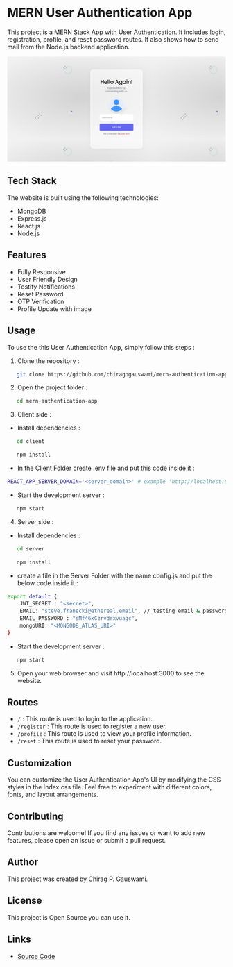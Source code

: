# MERN User Authentication App

This project is a MERN Stack App with User Authentication. It includes login, registration, profile, and reset password routes. It also shows how to send mail from the Node.js backend application.

![MERN User Authentication App](screenshot.png)

## Tech Stack

The website is built using the following technologies:

- MongoDB
- Express.js
- React.js
- Node.js

## Features

- Fully Responsive
- User Friendly Design
- Tostify Notifications
- Reset Password
- OTP Verification
- Profile Update with image

## Usage

To use the this User Authentication App, simply follow this steps :

1. Clone the repository :

```bash
   git clone https://github.com/chiragpgauswami/mern-authentication-app.git
```

2. Open the project folder :

```bash
   cd mern-authentication-app
```

3. Client side :

- Install dependencies :

```bash
   cd client
```

```bash
   npm install
```

- In the Client Folder create .env file and put this code inside it :

```bash
REACT_APP_SERVER_DOMAIN='<server_domain>' # example 'http://localhost:8080'
```

- Start the development server :

```bash
   npm start
```

4. Server side :

- Install dependencies :

```bash
   cd server
```

```bash
   npm install
```

- create a file in the Server Folder with the name config.js and put the below code inside it :

```bash
export default {
    JWT_SECRET : "<secret>",
    EMAIL: "steve.franecki@ethereal.email", // testing email & password
    EMAIL_PASSWORD : "sMf46xCzrvdrxvuagc",
    mongoURI: "<MONGODB_ATLAS_URI>"
}
```

- Start the development server :

```bash
   npm start
```

5. Open your web browser and visit http://localhost:3000 to see the website.

## Routes

- `/` : This route is used to login to the application.
- `/register` : This route is used to register a new user.
- `/profile` : This route is used to view your profile information.
- `/reset` : This route is used to reset your password.

## Customization

You can customize the User Authentication App's UI by modifying the CSS styles in the Index.css file. Feel free to experiment with different colors, fonts, and layout arrangements.

## Contributing

Contributions are welcome! If you find any issues or want to add new features, please open an issue or submit a pull request.

## Author

This project was created by Chirag P. Gauswami.

## License

This project is Open Source you can use it.

## Links

- [Source Code](https://github.com/chiragpgauswami/mern-authentication-app)
